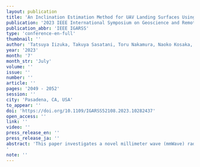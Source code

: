 ```yaml
---
layout: publication
title: 'An Inclination Estimation Method for UAV Landing Surfaces Using Millimeter Wave Radar'
publication: '2023 IEEE International Symposium on Geoscience and Remote Sensing'
publication_abbr: 'IEEE IGARSS'
type: 'conference-en-full'
thumbnail: ''
author: 'Tatsuya Iizuka, Takuya Sasatani, Toru Nakamura, Naoko Kosaka, Masaki Hisada, and Yoshihiro Kawahara'
year: '2023'
month: '7'
month_str: 'July'
volume: ''
issue: ''
number: ''
article: ''
pages: '2049 - 2052'
session: ''
city: 'Pasadena, CA, USA'
to_appear: ''
doi: 'https://doi.org/10.1109/IGARSS52108.2023.10282437'
open_access: ''
link: ''
video: ''
press_release_en: ''
press_release_ja: ''
abstract: 'This paper investigates a novel millimeter wave (mmWave) radar-based inclination estimation to enhance the landing capabilities of unmanned aerial vehicles (UAVs) in poor visibility conditions. Unlike SAR based approaches, this method facilitates one-shot estimation by using known reflector patterns on landing surfaces. As a first step, we evaluate the performance of the estimation with obtained distance information, assuming that the coordinates of the UAV and port are known. The experimental results demonstrate that mmWave radar with centimeter-ordered resolution can estimate the inclination of less than 5° errors.'
note: ''
---
```

